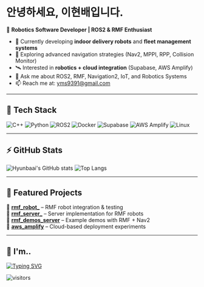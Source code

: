 # 안녕하세요, 이현배입니다. 

🤖 **Robotics Software Developer | ROS2 & RMF Enthusiast**

- 🔭 Currently developing **indoor delivery robots** and **fleet management systems**  
- 🌱 Exploring advanced navigation strategies (Nav2, MPPI, RPP, Collision Monitor)  
- 🛰️ Interested in **robotics + cloud integration** (Supabase, AWS Amplify)  
- 💬 Ask me about ROS2, RMF, Navigation2, IoT, and Robotics Systems  
- 📫 Reach me at: yms9391@gmail.com  

---

## 🌱 Tech Stack

![C++](https://img.shields.io/badge/C++-00599C?style=flat&logo=c%2B%2B&logoColor=white)
![Python](https://img.shields.io/badge/Python-3776AB?style=flat&logo=python&logoColor=white)
![ROS2](https://img.shields.io/badge/ROS2-22314E?style=flat&logo=ros&logoColor=white)
![Docker](https://img.shields.io/badge/Docker-2496ED?style=flat&logo=docker&logoColor=white)
![Supabase](https://img.shields.io/badge/Supabase-3ECF8E?style=flat&logo=supabase&logoColor=white)
![AWS Amplify](https://img.shields.io/badge/AWS_Amplify-FF9900?style=flat&logo=awsamplify&logoColor=white)
![Linux](https://img.shields.io/badge/Linux-FCC624?style=flat&logo=linux&logoColor=black)

---

## ⚡ GitHub Stats

![Hyunbaai's GitHub stats](https://github-readme-stats.vercel.app/api?username=Hyunbaai&show_icons=true&theme=tokyonight)
![Top Langs](https://github-readme-stats.vercel.app/api/top-langs/?username=Hyunbaai&layout=compact&theme=tokyonight)

---

## 📌 Featured Projects

🔹 [**rmf_robot_**](https://github.com/Hyunbaai/rmf_robot_) – RMF robot integration & testing  
🔹 [**rmf_server_**](https://github.com/Hyunbaai/rmf_server_) – Server implementation for RMF robots  
🔹 [**rmf_demos_server**](https://github.com/Hyunbaai/rmf_demos_server) – Example demos with RMF + Nav2  
🔹 [**aws_amplify**](https://github.com/Hyunbaai/aws_amplify) – Cloud-based deployment experiments  

---

## 🚀 I'm..

[![Typing SVG](https://readme-typing-svg.herokuapp.com?color=%2336BCF7&lines=Robotics+Software+Engineer;ROS2+%7C+RMF+%7C+Nav2+Enthusiast;Cloud+%2B+Robotics+Integration)](https://git.io/typing-svg)

![visitors](https://komarev.com/ghpvc/?username=Hyunbaai&label=Profile%20views&color=0e75b6&style=flat)
